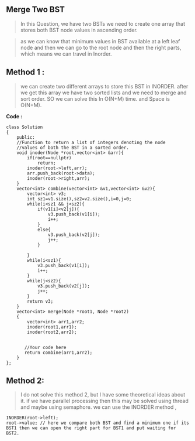 ﻿## Merge Two BST

> In this Question, we have two BSTs we need to create one array that stores both BST node values in ascending order.
 
> as we can know that minimum values in BST available at a left leaf node and then we can go to the root node and then the right parts, which means we can travel in Inorder.

## Method 1 :

> we can create two different arrays to store this BST in INORDER. after we get this array we have two sorted lists and we need to merge and sort order.  SO we can solve this In O(N+M) time. and Space is O(N+M).

**Code :**

    class Solution
    {
        public:
        //Function to return a list of integers denoting the node 
        //values of both the BST in a sorted order.
        void inoder(Node *root,vector<int> &arr){
            if(root==nullptr)
                return;
            inoder(root->left,arr);
            arr.push_back(root->data);
            inoder(root->right,arr);
        }
        vector<int> combine(vector<int> &v1,vector<int> &v2){
            vector<int> v3;
            int sz1=v1.size(),sz2=v2.size(),i=0,j=0;
            while(i<sz1 && j<sz2){
                if(v1[i]<v2[j]){
                    v3.push_back(v1[i]);
                    i++;
                }
                else{
                    v3.push_back(v2[j]);
                    j++;
                }
                    
            }
            while(i<sz1){
                v3.push_back(v1[i]);
                i++;
            }
            while(j<sz2){
                v3.push_back(v2[j]);
                j++;
            }
            return v3;
        }
        vector<int> merge(Node *root1, Node *root2)
        {
            vector<int> arr1,arr2;
            inoder(root1,arr1);
            inoder(root2,arr2);
            
            
           //Your code here
           return combine(arr1,arr2);
        }
    };

## Method 2:

> I do not solve this method 2, but I have some theoretical ideas about it. if we have parallel processing then this may be solved using thread and maybe using semaphore. we can use the INORDER method ,

    INORDER(root->left);
    root->value; // here we compare both BST and find a minimum one if its BST1 then we can open the right part for BST1 and put waiting for BST2.



